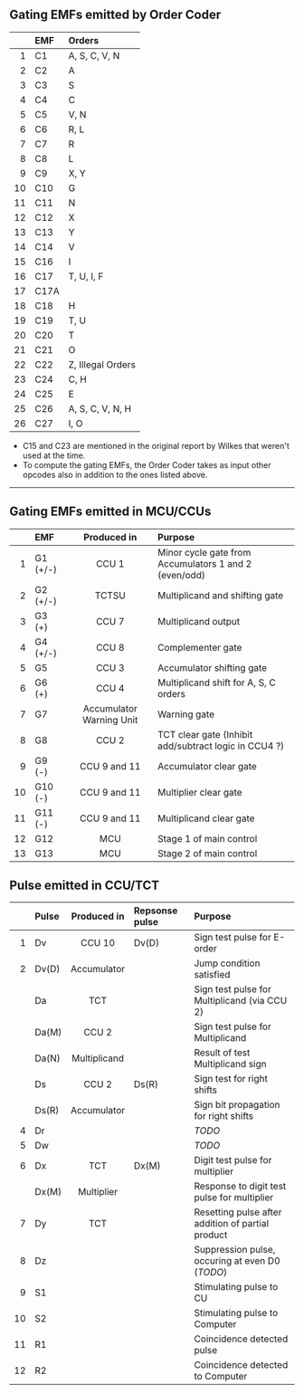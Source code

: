 ## Gating EMFs emitted by Order Coder

|    | EMF  | Orders |
|---:|:-----|:-------|
|  1 | C1   | A, S, C, V, N
|  2 | C2   | A
|  3 | C3   | S
|  4 | C4   | C
|  5 | C5   | V, N
|  6 | C6   | R, L
|  7 | C7   | R
|  8 | C8   | L
|  9 | C9   | X, Y
| 10 | C10  | G
| 11 | C11  | N
| 12 | C12  | X
| 13 | C13  | Y
| 14 | C14  | V
| 15 | C16  | I
| 16 | C17  | T, U, I, F
| 17 | C17A | 
| 18 | C18  | H
| 19 | C19  | T, U
| 20 | C20  | T
| 21 | C21  | O
| 22 | C22  | Z, Illegal Orders
| 23 | C24  | C, H
| 24 | C25  | E
| 25 | C26  | A, S, C, V, N, H
| 26 | C27  | I, O

- C15 and C23 are mentioned in the original report by Wilkes that weren't used at the time.
- To compute the gating EMFs, the Order Coder takes as input other opcodes also in addition to the ones listed above.

-----

## Gating EMFs emitted in MCU/CCUs

|    |  EMF     | Produced in  | Purpose |
|---:|:---------|:------------:|:--------|
|  1 | G1 (+/-) | CCU 1        | Minor cycle gate from Accumulators 1 and 2 (even/odd)
|  2 | G2 (+/-) | TCTSU        | Multiplicand and shifting gate
|  3 | G3 (+)   | CCU 7        | Multiplicand output
|  4 | G4 (+/-) | CCU 8        | Complementer gate
|  5 | G5       | CCU 3        | Accumulator shifting gate
|  6 | G6 (+)   | CCU 4        | Multiplicand shift for A, S, C orders
|  7 | G7       | Accumulator Warning Unit | Warning gate
|  8 | G8       | CCU 2        | TCT clear gate (Inhibit add/subtract logic in CCU4 ?)
|  9 | G9 (-)   | CCU 9 and 11 | Accumulator clear gate
| 10 | G10 (-)  | CCU 9 and 11 | Multiplier clear gate
| 11 | G11 (-)  | CCU 9 and 11 | Multiplicand clear gate
| 12 | G12      | MCU          | Stage 1 of main control
| 13 | G13      | MCU          | Stage 2 of main control

## Pulse emitted in CCU/TCT

|    | Pulse  | Produced in  | Repsonse pulse | Purpose |
|---:|:-------|:------------:|:---------------|:--------|
|  1 | Dv     | CCU 10       | Dv(D)          | Sign test pulse for E-order
|  2 | Dv(D)  | Accumulator  |                | Jump condition satisfied
|    | Da     | TCT          |                | Sign test pulse for Multiplicand (via CCU 2)
|    | Da(M)  | CCU 2        |                | Sign test pulse for Multiplicand
|    | Da(N)  | Multiplicand |                | Result of test Multiplicand sign
|    | Ds     | CCU 2        | Ds(R)          | Sign test for right shifts
|    | Ds(R)  | Accumulator  |                | Sign bit propagation for right shifts
|  4 | Dr     |              |                | *TODO*
|  5 | Dw     |              |                | *TODO*
|  6 | Dx     | TCT          | Dx(M)          | Digit test pulse for multiplier
|    | Dx(M)  | Multiplier   |                | Response to digit test pulse for multiplier
|  7 | Dy     | TCT          |                | Resetting pulse after addition of partial product
|  8 | Dz     |              |                | Suppression pulse, occuring at even D0 (*TODO*)
|  9 | S1     |              |                | Stimulating pulse to CU
| 10 | S2     |              |                | Stimulating pulse to Computer
| 11 | R1     |              |                | Coincidence detected pulse
| 12 | R2     |              |                | Coincidence detected to Computer
